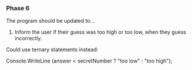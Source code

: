 
### Phase 6

The program should be updated to...

1. Inform the user if their guess was too high or too low, when they guess incorrectly.

Could use ternary statements instead:

Console.WriteLine (answer < secretNumber ? "too low" : "too high");


